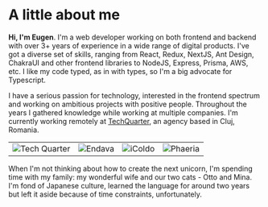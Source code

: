 # A little about me

**Hi, I'm Eugen**. I'm a web developer working on both frontend and backend with over 3+ years of experience in a wide range of digital products. I've got a diverse set of skills, ranging from React, Redux, NextJS, Ant Design, ChakraUI and other frontend libraries to NodeJS, Express, Prisma, AWS, etc. I like my code typed, as in with types, so I'm a big advocate for Typescript.

I have a serious passion for technology, interested in the frontend spectrum and working on ambitious projects with positive people. Throughout the years I gathered knowledge while working at multiple companies. I'm currently working remotely at [TechQuarter](https://www.techquarter.io/), an agency based in Cluj, Romania. 

<table>
	<tr>
		<td class="sm:w-36 align-middle"><img class="my-0 w-16 mx-auto" src="/assets/images/companies/tech-quarter.png" title="Tech Quarter - currently working here" alt="Tech Quarter"/></td>
		<td class="sm:w-36 align-middle"><img class="my-0 w-16 mx-auto" src="/assets/images/companies/endava.png" title="Endava" alt="Endava"/></td>
		<td class="sm:w-36 align-middle"><img class="my-0 w-16 mx-auto" src="/assets/images/companies/icoldo.png" title="iColdo" alt="iColdo"/></td>
		<td class="sm:w-36 align-middle"><img class="my-0 w-16 mx-auto" src="/assets/images/companies/phaeria.png" title="Phaeria" alt="Phaeria"/></td>
	</tr>
</table>

When I'm not thinking about how to create the next unicorn, I'm spending time with my family: my wonderful wife and our two cats - Otto and Mina. I'm fond of Japanese culture, learned the language for around two years but left it aside because of time constraints, unfortunately.